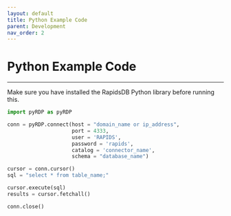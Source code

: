 ```yaml
---
layout: default
title: Python Example Code
parent: Development
nav_order: 2
---
```


# Python Example Code

---

Make sure you have installed the RapidsDB Python library before running this.

```python
import pyRDP as pyRDP

conn = pyRDP.connect(host = "domain_name or ip_address",
                     port = 4333,
                     user = 'RAPIDS',
                     password = 'rapids',
                     catalog = 'connector_name',
                     schema = "database_name")

cursor = conn.cursor()
sql = "select * from table_name;" 

cursor.execute(sql)
results = cursor.fetchall()

conn.close()
```
